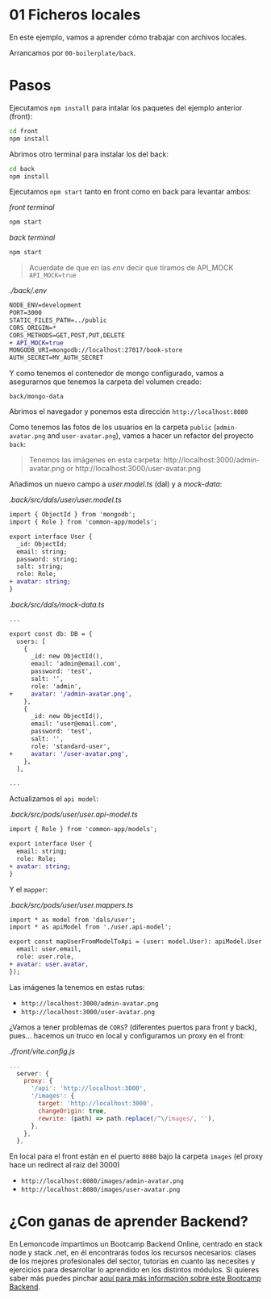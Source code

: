# 01 Ficheros locales

En este ejemplo, vamos a aprender cómo trabajar con archivos locales.

Arrancamos por `00-boilerplate/back`.

# Pasos

Ejecutamos `npm install` para intalar los paquetes del ejemplo anterior (front):

```bash
cd front
npm install

```

Abrimos otro terminal para instalar los del back:

```bash
cd back
npm install

```

Ejecutamos `npm start` tanto en front como en back para levantar ambos:

_front terminal_

```bash
npm start

```

_back terminal_

```bash
npm start
```

> Acuerdate de que en las _env_ decir que tiramos de API_MOCK `API_MOCK=true`

_./back/.env_

```diff
NODE_ENV=development
PORT=3000
STATIC_FILES_PATH=../public
CORS_ORIGIN=*
CORS_METHODS=GET,POST,PUT,DELETE
+ API_MOCK=true
MONGODB_URI=mongodb://localhost:27017/book-store
AUTH_SECRET=MY_AUTH_SECRET
```

Y como tenemos el contenedor de mongo configurado, vamos a asegurarnos que tenemos la carpeta del volumen creado:

```
back/mongo-data
```

Abrimos el navegador y ponemos esta dirección `http://localhost:8080`

Como tenemos las fotos de los usuarios en la carpeta `public` (`admin-avatar.png` and `user-avatar.png`), vamos a hacer un refactor del proyecto `back`:

> Tenemos las imágenes en esta carpeta: http://localhost:3000/admin-avatar.png or http://localhost:3000/user-avatar.png

Añadimos un nuevo campo a _user.model.ts_ (dal) y a _mock-data_:

_.back/src/dals/user/user.model.ts_

```diff
import { ObjectId } from 'mongodb';
import { Role } from 'common-app/models';

export interface User {
  _id: ObjectId;
  email: string;
  password: string;
  salt: string;
  role: Role;
+ avatar: string;
}

```

_.back/src/dals/mock-data.ts_

```diff
...

export const db: DB = {
  users: [
    {
      _id: new ObjectId(),
      email: 'admin@email.com',
      password: 'test',
      salt: '',
      role: 'admin',
+     avatar: '/admin-avatar.png',
    },
    {
      _id: new ObjectId(),
      email: 'user@email.com',
      password: 'test',
      salt: '',
      role: 'standard-user',
+     avatar: '/user-avatar.png',
    },
  ],

...
```

Actualizamos el `api model`:

_.back/src/pods/user/user.api-model.ts_

```diff
import { Role } from 'common-app/models';

export interface User {
  email: string;
  role: Role;
+ avatar: string;
}

```

Y el `mapper`:

_.back/src/pods/user/user.mappers.ts_

```diff
import * as model from 'dals/user';
import * as apiModel from './user.api-model';

export const mapUserFromModelToApi = (user: model.User): apiModel.User => ({
  email: user.email,
  role: user.role,
+ avatar: user.avatar,
});

```

Las imágenes la tenemos en estas rutas:

- `http://localhost:3000/admin-avatar.png`
- `http://localhost:3000/user-avatar.png`

¿Vamos a tener problemas de `CORS`? (diferentes puertos para front y back), pues... hacemos un truco en local y configuramos un proxy en el front:

_./front/vite.config.js_

```javascript
...
  server: {
    proxy: {
      '/api': 'http://localhost:3000',
      '/images': {
        target: 'http://localhost:3000',
        changeOrigin: true,
        rewrite: (path) => path.replace(/^\/images/, ''),
      },
    },
  },
```

En local para el front están en el puerto `8080` bajo la carpeta `images` (el proxy hace un redirect al raiz del 3000)

- `http://localhost:8080/images/admin-avatar.png`
- `http://localhost:8080/images/user-avatar.png`

# ¿Con ganas de aprender Backend?

En Lemoncode impartimos un Bootcamp Backend Online, centrado en stack node y stack .net, en él encontrarás todos los recursos necesarios: clases de los mejores profesionales del sector, tutorías en cuanto las necesites y ejercicios para desarrollar lo aprendido en los distintos módulos. Si quieres saber más puedes pinchar [aquí para más información sobre este Bootcamp Backend](https://lemoncode.net/bootcamp-backend#bootcamp-backend/banner).
